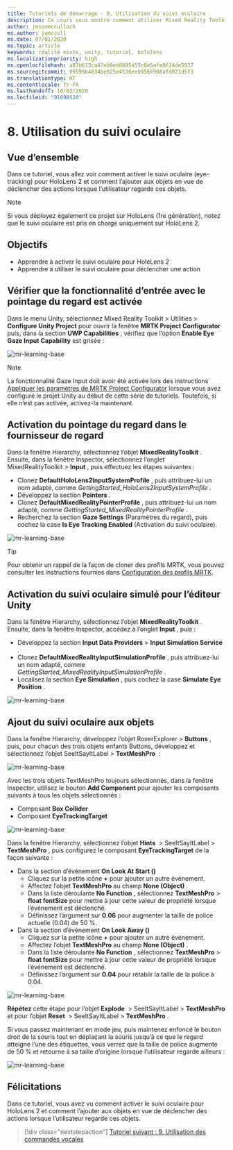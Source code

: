 ```yaml
---
title: Tutoriels de démarrage - 8. Utilisation du suivi oculaire
description: Ce cours vous montre comment utiliser Mixed Reality Toolkit (MRTK) pour créer une application de réalité mixte.
author: jessemcculloch
ms.author: jemccull
ms.date: 07/01/2020
ms.topic: article
keywords: réalité mixte, unity, tutoriel, hololens
ms.localizationpriority: high
ms.openlocfilehash: a87b613ca47eb0ed6695a55c8e5afe0f24de5937
ms.sourcegitcommit: 09599b4034be825e4536eeb9566968afd021d5f3
ms.translationtype: HT
ms.contentlocale: fr-FR
ms.lasthandoff: 10/03/2020
ms.locfileid: "91698520"
---
```

# <a name="8-using-eye-tracking"></a>8. Utilisation du suivi oculaire

## <a name="overview"></a>Vue d’ensemble

Dans ce tutoriel, vous allez voir comment activer le suivi oculaire (eye-tracking) pour HoloLens 2 et comment l’ajouter aux objets en vue de déclencher des actions lorsque l’utilisateur regarde ces objets.

> [!NOTE]
> Si vous déployez également ce projet sur HoloLens (1re génération), notez que le suivi oculaire est pris en charge uniquement sur HoloLens 2.

## <a name="objectives"></a>Objectifs

* Apprendre à activer le suivi oculaire pour HoleLens 2
* Apprendre à utiliser le suivi oculaire pour déclencher une action

## <a name="ensuring-the-eye-gaze-input-capability-is-enabled"></a>Vérifier que la fonctionnalité d’entrée avec le pointage du regard est activée

Dans le menu Unity, sélectionnez Mixed Reality Toolkit > Utilities > **Configure Unity Project** pour ouvrir la fenêtre **MRTK Project Configurator** puis, dans la section **UWP Capabilities** , vérifiez que l’option **Enable Eye Gaze Input Capability** est grisée :

![mr-learning-base](images/mr-learning-base/base-08-section1-step1-1.png)

> [!NOTE]
> La fonctionnalité Gaze Input doit avoir été activée lors des instructions [Appliquer les paramètres de MRTK Project Configurator](mr-learning-base-02.md#1-apply-the-mrtk-project-configurator-settings) lorsque vous avez configuré le projet Unity au début de cette série de tutoriels. Toutefois, si elle n’est pas activée, activez-la maintenant.

## <a name="enabling-eye-based-gaze-in-the-gaze-provider"></a>Activation du pointage du regard dans le fournisseur de regard

Dans la fenêtre Hierarchy, sélectionnez l’objet **MixedRealityToolkit** . Ensuite, dans la fenêtre Inspector, sélectionnez l’onglet MixedRealityToolkit > **Input** , puis effectuez les étapes suivantes :

* Clonez **DefaultHoloLens2InputSystemProfile** , puis attribuez-lui un nom adapté, comme _GettingStarted_HoloLens2InputSystemProfile_ .
* Développez la section **Pointers** .
* Clonez **DefaultMixedRealityPointerProfile** , puis attribuez-lui un nom adapté, comme _GettingStarted_MixedRealityPointerProfile_ .
* Recherchez la section **Gaze Settings** (Paramètres du regard), puis cochez la case **Is Eye Tracking Enabled** (Activation du suivi oculaire).

![mr-learning-base](images/mr-learning-base/base-08-section2-step1-1.png)

> [!TIP]
> Pour obtenir un rappel de la façon de cloner des profils MRTK, vous pouvez consulter les instructions fournies dans [Configuration des profils MRTK](mr-learning-base-03.md).

## <a name="enabling-simulated-eye-tracking-for-the-unity-editor"></a>Activation du suivi oculaire simulé pour l’éditeur Unity

Dans la fenêtre Hierarchy, sélectionnez l’objet **MixedRealityToolkit** . Ensuite, dans la fenêtre Inspector, accédez à l’onglet **Input** , puis :

* Développez la section **Input Data Providers** > **Input Simulation Service** .
* Clonez **DefaultMixedRealityInputSimulationProfile** , puis attribuez-lui un nom adapté, comme _GettingStarted_MixedRealityInputSimulationProfile_ .
* Localisez la section **Eye Simulation** , puis cochez la case **Simulate Eye Position** .

![mr-learning-base](images/mr-learning-base/base-08-section3-step1-1.png)

## <a name="adding-eye-tracking-to-objects"></a>Ajout du suivi oculaire aux objets

Dans la fenêtre Hierarchy, développez l’objet RoverExplorer > **Buttons** , puis, pour chacun des trois objets enfants Buttons, développez et sélectionnez l’objet SeeItSayItLabel > **TextMeshPro**  :

![mr-learning-base](images/mr-learning-base/base-08-section4-step1-1.png)

Avec les trois objets TextMeshPro toujours sélectionnés, dans la fenêtre Inspector, utilisez le bouton **Add Component** pour ajouter les composants suivants à tous les objets sélectionnés :

* Composant **Box Collider**
* Composant **EyeTrackingTarget**

![mr-learning-base](images/mr-learning-base/base-08-section4-step1-2.png)

Dans la fenêtre Hierarchy, sélectionnez l’objet **Hints**  > SeeItSayItLabel > **TextMeshPro** , puis configurez le composant **EyeTrackingTarget** de la façon suivante :

* Dans la section d’événement **On Look At Start ()**
  * Cliquez sur la petite icône **+** pour ajouter un autre événement.
  * Affectez l’objet **TextMeshPro** au champ **None (Object)** .
  * Dans la liste déroulante **No Function** , sélectionnez **TextMeshPro** > **float fontSize** pour mettre à jour cette valeur de propriété lorsque l’événement est déclenché.
  * Définissez l’argument sur **0.06** pour augmenter la taille de police actuelle (0.04) de 50 %.
* Dans la section d’événement **On Look Away ()**
  * Cliquez sur la petite icône **+** pour ajouter un autre événement.
  * Affectez l’objet **TextMeshPro** au champ **None (Object)** .
  * Dans la liste déroulante **No Function** , sélectionnez **TextMeshPro** > **float fontSize** pour mettre à jour cette valeur de propriété lorsque l’événement est déclenché.
  * Définissez l’argument sur **0.04** pour rétablir la taille de la police à 0.04.

![mr-learning-base](images/mr-learning-base/base-08-section4-step1-3.png)

**Répétez** cette étape pour l’objet **Explode**  > SeeItSayItLabel > **TextMeshPro** et pour l’objet **Reset**  > SeeItSayItLabel > **TextMeshPro** .

Si vous passez maintenant en mode jeu, puis maintenez enfoncé le bouton droit de la souris tout en déplaçant la souris jusqu’à ce que le regard atteigne l’une des étiquettes, vous verrez que la taille de police augmente de 50 % et retourne à sa taille d’origine lorsque l’utilisateur regarde ailleurs :

![mr-learning-base](images/mr-learning-base/base-08-section4-step1-4.png)

## <a name="congratulations"></a>Félicitations

Dans ce tutoriel, vous avez vu comment activer le suivi oculaire pour HoloLens 2 et comment l’ajouter aux objets en vue de déclencher des actions lorsque l’utilisateur regarde ces objets.

> [!div class="nextstepaction"]
> [Tutoriel suivant : 9. Utilisation des commandes vocales](mr-learning-base-09.md)